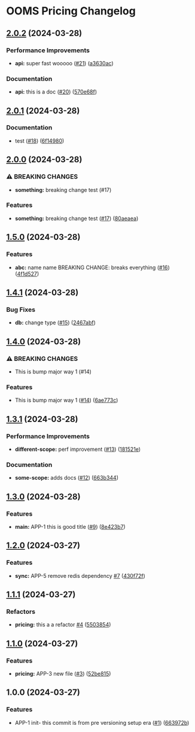 # OOMS Pricing Changelog

## [2.0.2](https://github.com/tanayagarflyr/toy-pricing/compare/pricing-v2.0.1...pricing-v2.0.2) (2024-03-28)


### Performance Improvements

* **api:** super fast wooooo ([#21](https://github.com/tanayagarflyr/toy-pricing/issues/21)) ([a3630ac](https://github.com/tanayagarflyr/toy-pricing/commit/a3630acb59001615745d9692ad110bb7b1385d4b))


### Documentation

* **api:** this is a doc ([#20](https://github.com/tanayagarflyr/toy-pricing/issues/20)) ([570e68f](https://github.com/tanayagarflyr/toy-pricing/commit/570e68fc2796d602ac3bedfa181bff479ff5e885))

## [2.0.1](https://github.com/tanayagarflyr/toy-pricing/compare/pricing-v2.0.0...pricing-v2.0.1) (2024-03-28)


### Documentation

* test ([#18](https://github.com/tanayagarflyr/toy-pricing/issues/18)) ([6f14980](https://github.com/tanayagarflyr/toy-pricing/commit/6f1498048c75f84c2c13d01bb76e8f69de18d8b6))

## [2.0.0](https://github.com/tanayagarflyr/toy-pricing/compare/pricing-v1.5.0...pricing-v2.0.0) (2024-03-28)


### ⚠ BREAKING CHANGES

* **something:** breaking change test (#17)

### Features

* **something:** breaking change test ([#17](https://github.com/tanayagarflyr/toy-pricing/issues/17)) ([80aeaea](https://github.com/tanayagarflyr/toy-pricing/commit/80aeaeae6de773d141fc92b23ed9b6bcdfb0bcc0))

## [1.5.0](https://github.com/tanayagarflyr/toy-pricing/compare/pricing-v1.4.1...pricing-v1.5.0) (2024-03-28)


### Features

* **abc:** name name BREAKING CHANGE: breaks everything ([#16](https://github.com/tanayagarflyr/toy-pricing/issues/16)) ([4f1d527](https://github.com/tanayagarflyr/toy-pricing/commit/4f1d527e63950e347e37eeb0e2327bb07901fda6))

## [1.4.1](https://github.com/tanayagarflyr/toy-pricing/compare/pricing-v1.4.0...pricing-v1.4.1) (2024-03-28)


### Bug Fixes

* **db:** change type ([#15](https://github.com/tanayagarflyr/toy-pricing/issues/15)) ([2467abf](https://github.com/tanayagarflyr/toy-pricing/commit/2467abf880b51c3538956482b69fd2b378567bbc))

## [1.4.0](https://github.com/tanayagarflyr/toy-pricing/compare/pricing-v1.3.1...pricing-v1.4.0) (2024-03-28)


### ⚠ BREAKING CHANGES

* This is bump major way 1 (#14)

### Features

* This is bump major way 1 ([#14](https://github.com/tanayagarflyr/toy-pricing/issues/14)) ([6ae773c](https://github.com/tanayagarflyr/toy-pricing/commit/6ae773cc130e6d466b41c87b6feebf7b6f04262f))

## [1.3.1](https://github.com/tanayagarflyr/toy-pricing/compare/pricing-v1.3.0...pricing-v1.3.1) (2024-03-28)


### Performance Improvements

* **different-scope:** perf improvement ([#13](https://github.com/tanayagarflyr/toy-pricing/issues/13)) ([181521e](https://github.com/tanayagarflyr/toy-pricing/commit/181521ec966e756980e93411ea6d686dc112d585))


### Documentation

* **some-scope:** adds docs ([#12](https://github.com/tanayagarflyr/toy-pricing/issues/12)) ([663b344](https://github.com/tanayagarflyr/toy-pricing/commit/663b3447495c99480a3ecd32fe5e566bc4ca517f))

## [1.3.0](https://github.com/tanayagarflyr/toy-pricing/compare/pricing-v1.2.0...pricing-v1.3.0) (2024-03-28)


### Features

* **main:** APP-1 this is good title ([#9](https://github.com/tanayagarflyr/toy-pricing/issues/9)) ([8e423b7](https://github.com/tanayagarflyr/toy-pricing/commit/8e423b737d98c4fede70fc9ba45d39e57d7225a0))

## [1.2.0](https://github.com/tanayagarflyr/toy-pricing/compare/pricing-v1.1.1...pricing-v1.2.0) (2024-03-27)


### Features

* **sync:** APP-5 remove redis dependency [#7](https://github.com/tanayagarflyr/toy-pricing/issues/7) ([430f72f](https://github.com/tanayagarflyr/toy-pricing/commit/430f72f2d7d7c3d6b867565c19a175956cdfcdca))

## [1.1.1](https://github.com/tanayagarflyr/toy-pricing/compare/pricing-v1.1.0...pricing-v1.1.1) (2024-03-27)


### Refactors

* **pricing:** this a a refactor [#4](https://github.com/tanayagarflyr/toy-pricing/issues/4) ([5503854](https://github.com/tanayagarflyr/toy-pricing/commit/550385458f715b0efffb11cc403101583b6930ab))

## [1.1.0](https://github.com/tanayagarflyr/toy-pricing/compare/pricing-v1.0.0...pricing-v1.1.0) (2024-03-27)


### Features

* **pricing:** APP-3 new file ([#3](https://github.com/tanayagarflyr/toy-pricing/issues/3)) ([52be815](https://github.com/tanayagarflyr/toy-pricing/commit/52be815275559d9aec8a96a592dd6d888ce43f71))

## 1.0.0 (2024-03-27)


### Features

* APP-1 init- this commit is from pre versioning setup era ([#1](https://github.com/tanayagarflyr/toy-pricing/issues/1)) ([663972b](https://github.com/tanayagarflyr/toy-pricing/commit/663972b0289dd024582249a0bd184a89590ccd17))
